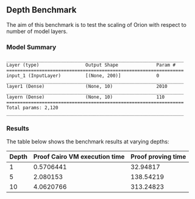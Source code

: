 
## Depth Benchmark

The aim of this benchmark is to test the scaling of Orion with respect to number of model layers.

### Model Summary
```
_________________________________________________________________
Layer (type)                 Output Shape              Param #   
=================================================================
input_1 (InputLayer)         [(None, 200)]             0         
_________________________________________________________________
layer1 (Dense)               (None, 10)                2010      
_________________________________________________________________
layern (Dense)               (None, 10)                110       
=================================================================
Total params: 2,120
_________________________________________________________________
```

### Results
The table below shows the benchmark results at varying depths:

| Depth | Proof Cairo VM execution time | Proof proving time |
| ----- | ----------------------------- | ------------------ |
| 1     | 0.5706441                     | 32.94817           |
| 5     | 2.080153                      | 138.54219          |
| 10    | 4.0620766                     | 313.24823          |
